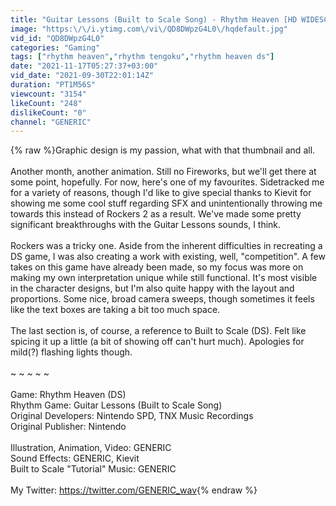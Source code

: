 ```yaml
---
title: "Guitar Lessons (Built to Scale Song) - Rhythm Heaven [HD WIDESCREEN]  -  Gameplay Demonstration"
image: "https:\/\/i.ytimg.com\/vi\/QD8DWpzG4L0\/hqdefault.jpg"
vid_id: "QD8DWpzG4L0"
categories: "Gaming"
tags: ["rhythm heaven","rhythm tengoku","rhythm heaven ds"]
date: "2021-11-17T05:27:37+03:00"
vid_date: "2021-09-30T22:01:14Z"
duration: "PT1M56S"
viewcount: "3154"
likeCount: "248"
dislikeCount: "0"
channel: "GENERIC"
---
```

{% raw %}Graphic design is my passion, what with that thumbnail and all.<br /><br />Another month, another animation. Still no Fireworks, but we'll get there at some point, hopefully. For now, here's one of my favourites. Sidetracked me for a variety of reasons, though I'd like to give special thanks to Kievit for showing me some cool stuff regarding SFX and unintentionally throwing me towards this instead of Rockers 2 as a result. We've made some pretty significant breakthroughs with the Guitar Lessons sounds, I think.<br /><br />Rockers was a tricky one. Aside from the inherent difficulties in recreating a DS game, I was also creating a work with existing, well, &quot;competition&quot;. A few takes on this game have already been made, so my focus was more on making my own interpretation unique while still functional. It's most visible in the character designs, but I'm also quite happy with the layout and proportions. Some nice, broad camera sweeps, though sometimes it feels like the text boxes are taking a bit too much space.<br /><br />The last section is, of course, a reference to Built to Scale (DS). Felt like spicing it up a little (a bit of showing off can't hurt much). Apologies for mild(?) flashing lights though.<br /><br /> ~ ~ ~ ~ ~ <br /><br />Game: Rhythm Heaven (DS)<br />Rhythm Game: Guitar Lessons (Built to Scale Song)<br />Original Developers: Nintendo SPD, TNX Music Recordings<br />Original Publisher: Nintendo<br /><br />Illustration, Animation, Video: GENERIC<br />Sound Effects: GENERIC, Kievit<br />Built to Scale &quot;Tutorial&quot; Music: GENERIC<br /><br />My Twitter: <a rel="nofollow" target="blank" href="https://twitter.com/GENERIC_wav">https://twitter.com/GENERIC_wav</a>{% endraw %}
